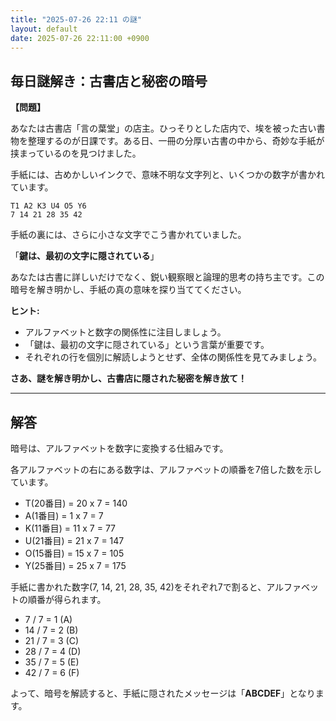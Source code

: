 ```yaml
---
title: "2025-07-26 22:11 の謎"
layout: default
date: 2025-07-26 22:11:00 +0900
---
```

## 毎日謎解き：古書店と秘密の暗号

**【問題】**

あなたは古書店「言の葉堂」の店主。ひっそりとした店内で、埃を被った古い書物を整理するのが日課です。ある日、一冊の分厚い古書の中から、奇妙な手紙が挟まっているのを見つけました。

手紙には、古めかしいインクで、意味不明な文字列と、いくつかの数字が書かれています。

```
T1 A2 K3 U4 O5 Y6
7 14 21 28 35 42
```

手紙の裏には、さらに小さな文字でこう書かれていました。

「**鍵は、最初の文字に隠されている**」

あなたは古書に詳しいだけでなく、鋭い観察眼と論理的思考の持ち主です。この暗号を解き明かし、手紙の真の意味を探り当ててください。

**ヒント:**

*   アルファベットと数字の関係性に注目しましょう。
*   「鍵は、最初の文字に隠されている」という言葉が重要です。
*   それぞれの行を個別に解読しようとせず、全体の関係性を見てみましょう。

**さあ、謎を解き明かし、古書店に隠された秘密を解き放て！**

---

## 解答

暗号は、アルファベットを数字に変換する仕組みです。

各アルファベットの右にある数字は、アルファベットの順番を7倍した数を示しています。

*   T(20番目) = 20 x 7 = 140
*   A(1番目) = 1 x 7 = 7
*   K(11番目) = 11 x 7 = 77
*   U(21番目) = 21 x 7 = 147
*   O(15番目) = 15 x 7 = 105
*   Y(25番目) = 25 x 7 = 175

手紙に書かれた数字(7, 14, 21, 28, 35, 42)をそれぞれ7で割ると、アルファベットの順番が得られます。

*   7 / 7 = 1 (A)
*   14 / 7 = 2 (B)
*   21 / 7 = 3 (C)
*   28 / 7 = 4 (D)
*   35 / 7 = 5 (E)
*   42 / 7 = 6 (F)

よって、暗号を解読すると、手紙に隠されたメッセージは「**ABCDEF**」となります。
